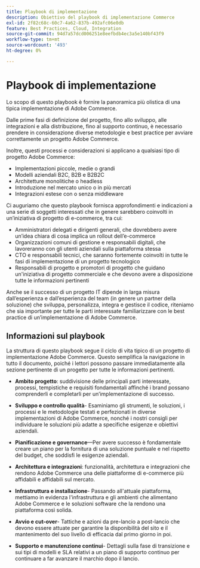 ```yaml
---
title: Playbook di implementazione
description: Obiettivo del playbook di implementazione Commerce
exl-id: 2f82c68c-60c7-4a62-837b-492afc06e0db
feature: Best Practices, Cloud, Integration
source-git-commit: 94d7a57dcd006251e8eefbdb4ec3a5e140bf43f9
workflow-type: tm+mt
source-wordcount: '493'
ht-degree: 0%

---
```


# Playbook di implementazione

Lo scopo di questo playbook è fornire la panoramica più olistica di una tipica implementazione di Adobe Commerce.

Dalle prime fasi di definizione del progetto, fino allo sviluppo, alle integrazioni e alla distribuzione, fino al supporto continuo, è necessario prendere in considerazione diverse metodologie e best practice per avviare correttamente un progetto Adobe Commerce.

Inoltre, questi processi e considerazioni si applicano a qualsiasi tipo di progetto Adobe Commerce:

- Implementazioni piccole, medie o grandi
- Modelli aziendali B2C, B2B e B2B2C
- Architetture monolitiche o headless
- Introduzione nel mercato unico o in più mercati
- Integrazioni estese con o senza middleware

Ci auguriamo che questo playbook fornisca approfondimenti e indicazioni a una serie di soggetti interessati che in genere sarebbero coinvolti in un’iniziativa di progetto di e-commerce, tra cui:

- Amministratori delegati e dirigenti generali, che dovrebbero avere un’idea chiara di cosa implica un rollout dell’e-commerce
- Organizzazioni comuni di gestione e responsabili digitali, che lavoreranno con gli utenti aziendali sulla piattaforma stessa
- CTO e responsabili tecnici, che saranno fortemente coinvolti in tutte le fasi di implementazione di un progetto tecnologico
- Responsabili di progetto e promotori di progetto che guidano un&#39;iniziativa di progetto commerciale e che devono avere a disposizione tutte le informazioni pertinenti

Anche se il successo di un progetto IT dipende in larga misura dall’esperienza e dall’esperienza del team (in genere un partner della soluzione) che sviluppa, personalizza, integra e gestisce il codice, riteniamo che sia importante per tutte le parti interessate familiarizzare con le best practice di un’implementazione di Adobe Commerce.

## Informazioni sul playbook

La struttura di questo playbook segue il ciclo di vita tipico di un progetto di implementazione Adobe Commerce. Questo semplifica la navigazione in tutto il documento, poiché i lettori possono passare immediatamente alla sezione pertinente di un progetto per tutte le informazioni pertinenti.

- **Ambito progetto**: suddivisione delle principali parti interessate, processi, tempistiche e requisiti fondamentali affinché i brand possano comprenderli e completarli per un’implementazione di successo.

- **Sviluppo e controllo qualità**- Esaminiamo gli strumenti, le soluzioni, i processi e le metodologie testati e perfezionati in diverse implementazioni di Adobe Commerce, nonché i nostri consigli per individuare le soluzioni più adatte a specifiche esigenze e obiettivi aziendali.

- **Pianificazione e governance**—Per avere successo è fondamentale creare un piano per la fornitura di una soluzione puntuale e nel rispetto del budget, che soddisfi le esigenze aziendali.

- **Architettura e integrazioni**: funzionalità, architettura e integrazioni che rendono Adobe Commerce una delle piattaforme di e-commerce più affidabili e affidabili sul mercato.

- **Infrastruttura e installazione**- Passando all&#39;attuale piattaforma, mettiamo in evidenza l&#39;infrastruttura e gli ambienti che alimentano Adobe Commerce e le soluzioni software che la rendono una piattaforma così solida.

- **Avvio e cut-over**- Tattiche e azioni da pre-lancio a post-lancio che devono essere attuate per garantire la disponibilità del sito e il mantenimento del suo livello di efficacia dal primo giorno in poi.

- **Supporto e manutenzione continui**- Dettagli sulla fase di transizione e sui tipi di modelli e SLA relativi a un piano di supporto continuo per continuare a far avanzare il marchio dopo il lancio.
